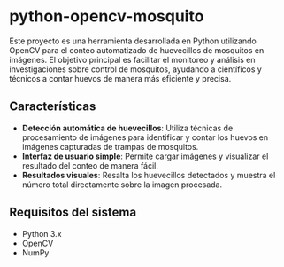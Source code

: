 # python-opencv-mosquito

Este proyecto es una herramienta desarrollada en Python utilizando OpenCV para el conteo automatizado de huevecillos de mosquitos en imágenes. El objetivo principal es facilitar el monitoreo y análisis en investigaciones sobre control de mosquitos, ayudando a científicos y técnicos a contar huevos de manera más eficiente y precisa.

## Características

- **Detección automática de huevecillos**: Utiliza técnicas de procesamiento de imágenes para identificar y contar los huevos en imágenes capturadas de trampas de mosquitos.
- **Interfaz de usuario simple**: Permite cargar imágenes y visualizar el resultado del conteo de manera fácil.
- **Resultados visuales**: Resalta los huevecillos detectados y muestra el número total directamente sobre la imagen procesada.

## Requisitos del sistema

- Python 3.x
- OpenCV
- NumPy
